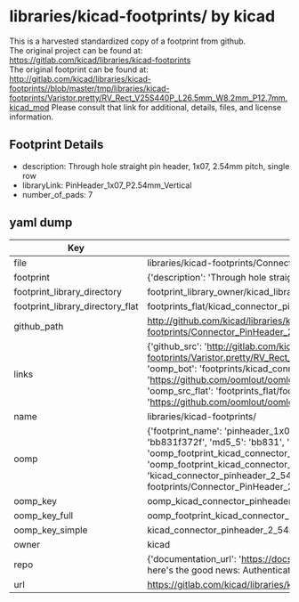 # libraries/kicad-footprints/ by kicad  
This is a harvested standardized copy of a footprint from github.  
The original project can be found at:  
https://gitlab.com/kicad/libraries/kicad-footprints  
The original footprint can be found at:
http://gitlab.com/kicad/libraries/kicad-footprints//blob/master/tmp/libraries/kicad-footprints/Varistor.pretty/RV_Rect_V25S440P_L26.5mm_W8.2mm_P12.7mm.kicad_mod
Please consult that link for additional, details, files, and license information.  
## Footprint Details
* description: Through hole straight pin header, 1x07, 2.54mm pitch, single row  
* libraryLink: PinHeader_1x07_P2.54mm_Vertical  
* number_of_pads: 7  
## yaml dump  
| Key | Value |  
| --- | --- |  
| file | libraries/kicad-footprints/Connector_PinHeader_2.54mm.pretty/PinHeader_1x07_P2.54mm_Vertical.kicad_mod |  
| footprint | {'description': 'Through hole straight pin header, 1x07, 2.54mm pitch, single row', 'libraryLink': 'PinHeader_1x07_P2.54mm_Vertical', 'number_of_pads': 7} |  
| footprint_library_directory | footprint_library_owner/kicad_libraries/kicad-footprints/ |  
| footprint_library_directory_flat | footprints_flat/kicad_connector_pinheader_2_54mm_pinheader_1x07_p2_54mm_vertical/working |  
| github_path | http://github.com/kicad/libraries/kicad-footprints//blob/master/tmp/libraries/kicad-footprints/Connector_PinHeader_2.54mm.pretty/PinHeader_1x07_P2.54mm_Vertical.kicad_mod |  
| links | {'github_src': 'http://gitlab.com/kicad/libraries/kicad-footprints//blob/master/tmp/libraries/kicad-footprints/Varistor.pretty/RV_Rect_V25S440P_L26.5mm_W8.2mm_P12.7mm.kicad_mod', 'github_src_repo': 'https://gitlab.com/kicad/libraries/kicad-footprints', 'oomp_bot': 'footprints/kicad_connector_pinheader_2_54mm_pinheader_1x07_p2_54mm_vertical/working', 'oomp_bot_github': 'https://github.com/oomlout/oomlout_oomp_footprint_bot/tree/main/footprints/kicad_connector_pinheader_2_54mm_pinheader_1x07_p2_54mm_vertical/working', 'oomp_src_flat': 'footprints_flat/footprints_flat/kicad_connector_pinheader_2_54mm_pinheader_1x07_p2_54mm_vertical/working', 'oomp_src_flat_github': 'https://github.com/oomlout/oomlout_oomp_footprint_src/tree/main/footprints_flat/kicad_connector_pinheader_2_54mm_pinheader_1x07_p2_54mm_vertical/working'} |  
| name | libraries/kicad-footprints/ |  
| oomp | {'footprint_name': 'pinheader_1x07_p2_54mm_vertical', 'library_name': 'connector_pinheader_2_54mm', 'md5': 'bb831f372f66e073541fecfb1aa6b574', 'md5_10': 'bb831f372f', 'md5_5': 'bb831', 'md5_6': 'bb831f', 'oomp_key': 'oomp_kicad_connector_pinheader_2_54mm_pinheader_1x07_p2_54mm_vertical', 'oomp_key_extra': 'oomp_footprint_kicad_connector_pinheader_2_54mm_pinheader_1x07_p2_54mm_vertical', 'oomp_key_full': 'oomp_footprint_kicad_connector_pinheader_2_54mm_pinheader_1x07_p2_54mm_vertical_bb831f', 'oomp_key_simple': 'kicad_connector_pinheader_2_54mm_pinheader_1x07_p2_54mm_vertical', 'original_filename': 'libraries/kicad-footprints/Connector_PinHeader_2.54mm.pretty/PinHeader_1x07_P2.54mm_Vertical.kicad_mod', 'owner_name': 'kicad'} |  
| oomp_key | oomp_kicad_connector_pinheader_2_54mm_pinheader_1x07_p2_54mm_vertical |  
| oomp_key_full | oomp_footprint_kicad_connector_pinheader_2_54mm_pinheader_1x07_p2_54mm_vertical |  
| oomp_key_simple | kicad_connector_pinheader_2_54mm_pinheader_1x07_p2_54mm_vertical |  
| owner | kicad |  
| repo | {'documentation_url': 'https://docs.github.com/rest/overview/resources-in-the-rest-api#rate-limiting', 'message': "API rate limit exceeded for 84.66.173.59. (But here's the good news: Authenticated requests get a higher rate limit. Check out the documentation for more details.)"} |  
| url | https://gitlab.com/kicad/libraries/kicad-footprints |  

